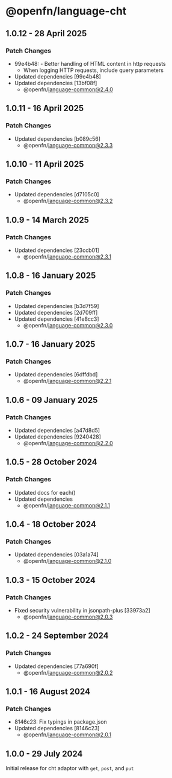 # @openfn/language-cht

## 1.0.12 - 28 April 2025

### Patch Changes

* 99e4b48: - Better handling of HTML content in http requests
  * When logging HTTP requests, include query parameters
* Updated dependencies \[99e4b48]
* Updated dependencies \[13bf08f]
  * @openfn/language-common@2.4.0

## 1.0.11 - 16 April 2025

### Patch Changes

* Updated dependencies \[b089c56]
  * @openfn/language-common@2.3.3

## 1.0.10 - 11 April 2025

### Patch Changes

* Updated dependencies \[d7105c0]
  * @openfn/language-common@2.3.2

## 1.0.9 - 14 March 2025

### Patch Changes

* Updated dependencies \[23ccb01]
  * @openfn/language-common@2.3.1

## 1.0.8 - 16 January 2025

### Patch Changes

* Updated dependencies \[b3d7f59]
* Updated dependencies \[2d709ff]
* Updated dependencies \[41e8cc3]
  * @openfn/language-common@2.3.0

## 1.0.7 - 16 January 2025

### Patch Changes

* Updated dependencies \[6dffdbd]
  * @openfn/language-common@2.2.1

## 1.0.6 - 09 January 2025

### Patch Changes

* Updated dependencies \[a47d8d5]
* Updated dependencies \[9240428]
  * @openfn/language-common@2.2.0

## 1.0.5 - 28 October 2024

### Patch Changes

* Updated docs for each()
* Updated dependencies
  * @openfn/language-common@2.1.1

## 1.0.4 - 18 October 2024

### Patch Changes

* Updated dependencies \[03a1a74]
  * @openfn/language-common@2.1.0

## 1.0.3 - 15 October 2024

### Patch Changes

* Fixed security vulnerability in jsonpath-plus \[33973a2]
  * @openfn/language-common@2.0.3

## 1.0.2 - 24 September 2024

### Patch Changes

* Updated dependencies \[77a690f]
  * @openfn/language-common@2.0.2

## 1.0.1 - 16 August 2024

### Patch Changes

* 8146c23: Fix typings in package.json
* Updated dependencies \[8146c23]
  * @openfn/language-common@2.0.1

## 1.0.0 - 29 July 2024

Initial release for cht adaptor with `get`, `post`, and `put`
